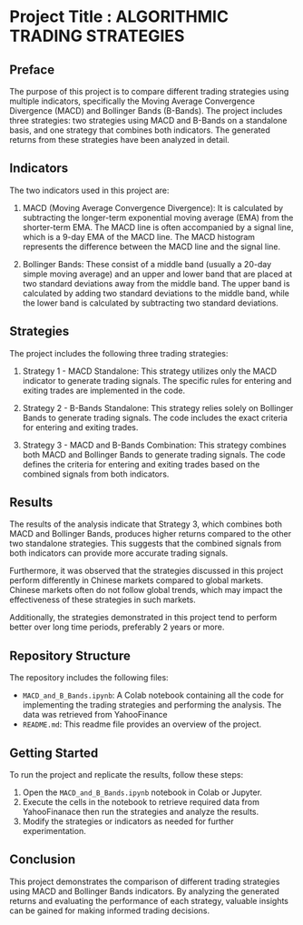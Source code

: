 # Project Title : ALGORITHMIC TRADING STRATEGIES

## Preface
The purpose of this project is to compare different trading strategies using multiple indicators, specifically the Moving Average Convergence Divergence (MACD) and Bollinger Bands (B-Bands). The project includes three strategies: two strategies using MACD and B-Bands on a standalone basis, and one strategy that combines both indicators. The generated returns from these strategies have been analyzed in detail.

## Indicators
The two indicators used in this project are:

1. MACD (Moving Average Convergence Divergence): It is calculated by subtracting the longer-term exponential moving average (EMA) from the shorter-term EMA. The MACD line is often accompanied by a signal line, which is a 9-day EMA of the MACD line. The MACD histogram represents the difference between the MACD line and the signal line.

2. Bollinger Bands: These consist of a middle band (usually a 20-day simple moving average) and an upper and lower band that are placed at two standard deviations away from the middle band. The upper band is calculated by adding two standard deviations to the middle band, while the lower band is calculated by subtracting two standard deviations.

## Strategies
The project includes the following three trading strategies:

1. Strategy 1 - MACD Standalone: This strategy utilizes only the MACD indicator to generate trading signals. The specific rules for entering and exiting trades are implemented in the code.

2. Strategy 2 - B-Bands Standalone: This strategy relies solely on Bollinger Bands to generate trading signals. The code includes the exact criteria for entering and exiting trades.

3. Strategy 3 - MACD and B-Bands Combination: This strategy combines both MACD and Bollinger Bands to generate trading signals. The code defines the criteria for entering and exiting trades based on the combined signals from both indicators.

## Results
The results of the analysis indicate that Strategy 3, which combines both MACD and Bollinger Bands, produces higher returns compared to the other two standalone strategies. This suggests that the combined signals from both indicators can provide more accurate trading signals.

Furthermore, it was observed that the strategies discussed in this project perform differently in Chinese markets compared to global markets. Chinese markets often do not follow global trends, which may impact the effectiveness of these strategies in such markets.

Additionally, the strategies demonstrated in this project tend to perform better over long time periods, preferably 2 years or more.

## Repository Structure
The repository includes the following files:

- `MACD_and_B_Bands.ipynb`: A Colab notebook containing all the code for implementing the trading strategies and performing the analysis. The data was retrieved from YahooFinance
- `README.md`: This readme file provides an overview of the project.

## Getting Started
To run the project and replicate the results, follow these steps:

1. Open the `MACD_and_B_Bands.ipynb` notebook in Colab or Jupyter.
2. Execute the cells in the notebook to retrieve required data from YahooFinanace then run the strategies and analyze the results.
4. Modify the strategies or indicators as needed for further experimentation.

## Conclusion
This project demonstrates the comparison of different trading strategies using MACD and Bollinger Bands indicators. By analyzing the generated returns and evaluating the performance of each strategy, valuable insights can be gained for making informed trading decisions.


